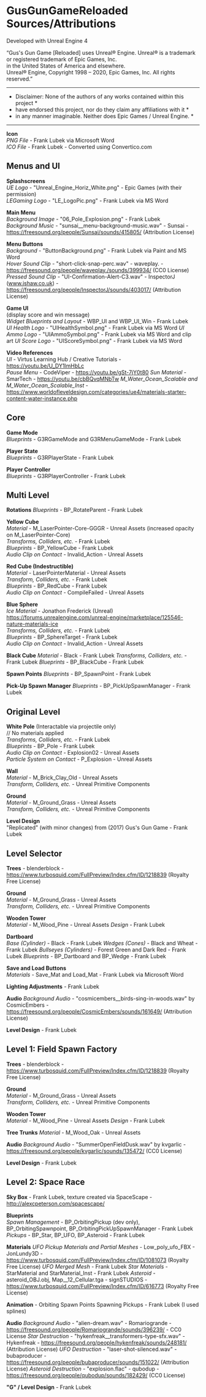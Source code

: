 # GusGunGameReloaded Sources/Attributions

Developed with Unreal Engine 4

“Gus's Gun Game [Reloaded] uses Unreal® Engine. Unreal® is a trademark or registered trademark of Epic Games, Inc.  
in the United States of America and elsewhere.  
Unreal® Engine, Copyright 1998 – 2020, Epic Games, Inc. All rights reserved.”

*********************************************************************************   
*  Disclaimer: None of the authors of any works contained within this project   *   
*  have endorsed this project, nor do they claim any affiliations with it       *   
*  in any manner imaginable. Neither does Epic Games / Unreal Engine.           *   
*********************************************************************************



**Icon**  
*PNG File* - Frank Lubek via Microsoft Word  
*ICO File* - Frank Lubek - Converted using Convertico.com



## Menus and UI

**Splashscreens**    
*UE Logo* - "Unreal_Engine_Horiz_White.png" - Epic Games (with their permission)  
*LEGaming Logo* - "LE_LogoPic.png" - Frank Lubek via MS Word
  

**Main Menu**  
*Background Image* - "06_Pole_Explosion.png" - Frank Lubek  
*Background Music* - "sunsai__menu-background-music.wav" - Sunsai - https://freesound.org/people/Sunsai/sounds/415805/ (Attribution License) 


**Menu Buttons**  
*Background* - "ButtonBackground.png" - Frank Lubek via Paint and MS Word  
*Hover Sound Clip* - "short-click-snap-perc.wav" - waveplay. - https://freesound.org/people/waveplay./sounds/399934/ (CC0 License)
*Pressed Sound Clip* - "UI-Confirmation-Alert-C3.wav" - InspectorJ (www.jshaw.co.uk) - https://freesound.org/people/InspectorJ/sounds/403017/  (Attribution License)


**Game UI**   
(display score and win message)  
*Widget Blueprints and Layout* - WBP_UI and WBP_UI_Win - Frank Lubek  
*UI Health Logo* - "UIHealthSymbol.png" - Frank Lubek via MS Word
*UI Ammo Logo* - "UIAmmoSymbol.png" - Frank Lubek via MS Word and clip art
*UI Score Logo* - "UIScoreSymbol.png" - Frank Lubek via MS Word


**Video References**  
*UI* - Virtus Learning Hub / Creative Tutorials - https://youtu.be/U_DY1lmHbLc   
*Pause Menu* - CodeViper - https://youtu.be/gSt-7jY0t80
*Sun Material* - SmarTech - https://youtu.be/cbBQvqMNbTw
*M_Water_Ocean_Scalable and M_Water_Ocean_Scalable_Inst* -  https://www.worldofleveldesign.com/categories/ue4/materials-starter-content-water-instance.php



## Core

**Game Mode**  
*Blueprints* - G3RGameMode and G3RMenuGameMode - Frank Lubek 


**Player State**  
*Blueprints* - G3RPlayerState - Frank Lubek


**Player Controller**  
*Blueprints* - G3RPlayerController - Frank Lubek



## Multi Level

**Rotations**
*Blueprints* - BP_RotateParent - Frank Lubek


**Yellow Cube**  
*Material* - M_LaserPointer-Core-GGGR - Unreal Assets (increased opacity on M_LaserPointer-Core)  
*Transforms, Colliders, etc.* - Frank Lubek   
*Blueprints* - BP_YellowCube - Frank Lubek   
*Audio Clip on Contact* - Invalid_Action - Unreal Assets   


**Red Cube (Indestructible)**  
*Material* - LaserPointerMaterial - Unreal Assets  
*Transform, Colliders, etc.* - Frank Lubek  
*Blueprints* - BP_RedCube - Frank Lubek  
*Audio Clip on Contact* - CompileFailed - Unreal Assets  


**Blue Sphere**  
*Ice Material* - Jonathon Frederick (Unreal)  
https://forums.unrealengine.com/unreal-engine/marketplace/125546-nature-materials-ice  
*Transforms, Colliders, etc.* - Frank Lubek  
*Blueprints* - BP_SphereTarget - Frank Lubek  
*Audio Clip on Contact* - Invalid_Action - Unreal Assets  


**Black Cube**
*Material* - Black - Frank Lubek
*Transforms, Colliders, etc.* - Frank Lubek
*Blueprints* - BP_BlackCube - Frank Lubek

**Spawn Points**
*Blueprints* - BP_SpawnPoint - Frank Lubek


**Pick-Up Spawn Manager**
*Blueprints* - BP_PickUpSpawnManager - Frank Lubek



## Original Level

**White Pole** (Interactable via projectile only)  
// No materials applied  
*Transforms, Colliders, etc.* - Frank Lubek  
*Blueprints* - BP_Pole - Frank Lubek  
*Audio Clip on Contact* - Explosion02 - Unreal Assets  
*Particle System on Contact* - P_Explosion - Unreal Assets  


**Wall**  
*Material* - M_Brick_Clay_Old - Unreal Assets  
*Transform, Colliders, etc.* - Unreal Primitive Components    


**Ground**  
*Material* - M_Ground_Grass - Unreal Assets  
*Transform, Colliders, etc.* - Unreal Primitive Components  


**Level Design**  
"Replicated" (with minor changes) from (2017) Gus's Gun Game - Frank Lubek  



## Level Selector

**Trees** - blenderblock - https://www.turbosquid.com/FullPreview/Index.cfm/ID/1218839 (Royalty Free License)


**Ground**   
*Material* - M_Ground_Grass - Unreal Assets  
*Transform, Colliders, etc.* - Unreal Primitive Components 


**Wooden Tower**  
*Material* - M_Wood_Pine - Unreal Assets
*Design* - Frank Lubek


**Dartboard**  
*Base (Cylinder)* - Black - Frank Lubek
*Wedges (Cones)* - Black and Wheat - Frank Lubek
*Bullseyes (Cylinders)* - Forest Green and Dark Red - Frank Lubek
*Blueprints* - BP_Dartboard and BP_Wedge - Frank Lubek


**Save and Load Buttons**  
*Materials* - Save_Mat and Load_Mat - Frank Lubek via Microsoft Word


**Lighting Adjustments** - Frank Lubek


**Audio**
*Background Audio* - "cosmicembers__birds-sing-in-woods.wav" by CosmicEmbers - https://freesound.org/people/CosmicEmbers/sounds/161649/ (Attribution License)  


**Level Design** - Frank Lubek



## Level 1: Field Spawn Factory

**Trees** - blenderblock - https://www.turbosquid.com/FullPreview/Index.cfm/ID/1218839 (Royalty Free License)


**Ground**   
*Material* - M_Ground_Grass - Unreal Assets  
*Transform, Colliders, etc.* - Unreal Primitive Components 


**Wooden Tower**  
*Material* - M_Wood_Pine - Unreal Assets
*Design* - Frank Lubek


**Tree Trunks**
*Material* - M_Wood_Oak - Unreal Assets  


**Audio**
*Background Audio* - "SummerOpenFieldDusk.wav" by kvgarlic - https://freesound.org/people/kvgarlic/sounds/135472/ (CC0 License)  


**Level Design** - Frank Lubek



## Level 2: Space Race

**Sky Box** - Frank Lubek, texture created via SpaceScape - http://alexcpeterson.com/spacescape/


**Blueprints**  
*Spawn Management* - BP_OrbitingPickup (dev only), BP_OrbitingSpawnpoint, BP_OrbitingPickUpSpawnManager - Frank Lubek
*Pickups* - BP_Star, BP_UFO, BP_Asteroid - Frank Lubek


**Materials** 
*UFO Pickup Materials and Partial Meshes* - Low_poly_ufo_FBX - JonLundy3D - https://www.turbosquid.com/FullPreview/Index.cfm/ID/1081073 (Royalty Free License)
*UFO Merged Mesh* - Frank Lubek
*Star Materials* - StarMaterial and StarMaterial_Inst - Frank Lubek
*Asteroid* - asteroid_OBJ.obj, Map__12_Cellular.tga - signSTUDIOS - https://www.turbosquid.com/FullPreview/Index.cfm/ID/616773 (Royalty Free License)


**Animation** - Orbiting Spawn Points Spawning Pickups - Frank Lubek (I used splines)


**Audio**
*Background Audio* - "alien-dream.wav" - Romariogrande - https://freesound.org/people/Romariogrande/sounds/396239/ - CC0 License
*Star Destruction* - "hykenfreak__transformers-type-sfx.wav" - Hykenfreak - https://freesound.org/people/hykenfreak/sounds/248181/ (Attribution License)
*UFO Destruction* - "laser-shot-silenced.wav" - bubaproducer - https://freesound.org/people/bubaproducer/sounds/151022/ (Attribution License)
*Asteroid Destruction* - "explosion.flac" - qubodup - https://freesound.org/people/qubodup/sounds/182429/ (CC0 License)


**"G" / Level Design** - Frank Lubek




